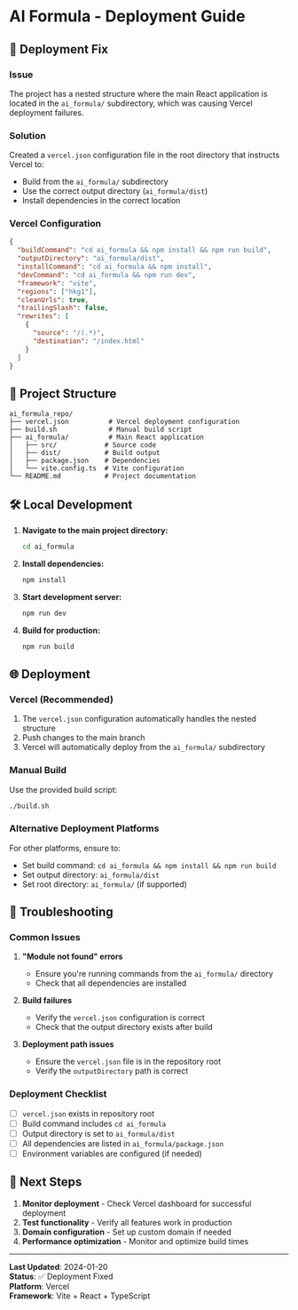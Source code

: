 # AI Formula - Deployment Guide

## 🚀 Deployment Fix

### Issue
The project has a nested structure where the main React application is located in the `ai_formula/` subdirectory, which was causing Vercel deployment failures.

### Solution
Created a `vercel.json` configuration file in the root directory that instructs Vercel to:
- Build from the `ai_formula/` subdirectory
- Use the correct output directory (`ai_formula/dist`)
- Install dependencies in the correct location

### Vercel Configuration

```json
{
  "buildCommand": "cd ai_formula && npm install && npm run build",
  "outputDirectory": "ai_formula/dist",
  "installCommand": "cd ai_formula && npm install",
  "devCommand": "cd ai_formula && npm run dev",
  "framework": "vite",
  "regions": ["hkg1"],
  "cleanUrls": true,
  "trailingSlash": false,
  "rewrites": [
    {
      "source": "/(.*)",
      "destination": "/index.html"
    }
  ]
}
```

## 📁 Project Structure

```
ai_formula_repo/
├── vercel.json          # Vercel deployment configuration
├── build.sh             # Manual build script
├── ai_formula/          # Main React application
│   ├── src/            # Source code
│   ├── dist/           # Build output
│   ├── package.json    # Dependencies
│   └── vite.config.ts  # Vite configuration
└── README.md           # Project documentation
```

## 🛠️ Local Development

1. **Navigate to the main project directory:**
   ```bash
   cd ai_formula
   ```

2. **Install dependencies:**
   ```bash
   npm install
   ```

3. **Start development server:**
   ```bash
   npm run dev
   ```

4. **Build for production:**
   ```bash
   npm run build
   ```

## 🌐 Deployment

### Vercel (Recommended)
1. The `vercel.json` configuration automatically handles the nested structure
2. Push changes to the main branch
3. Vercel will automatically deploy from the `ai_formula/` subdirectory

### Manual Build
Use the provided build script:
```bash
./build.sh
```

### Alternative Deployment Platforms
For other platforms, ensure to:
- Set build command: `cd ai_formula && npm install && npm run build`
- Set output directory: `ai_formula/dist`
- Set root directory: `ai_formula/` (if supported)

## 🔧 Troubleshooting

### Common Issues

1. **"Module not found" errors**
   - Ensure you're running commands from the `ai_formula/` directory
   - Check that all dependencies are installed

2. **Build failures**
   - Verify the `vercel.json` configuration is correct
   - Check that the output directory exists after build

3. **Deployment path issues**
   - Ensure the `vercel.json` file is in the repository root
   - Verify the `outputDirectory` path is correct

### Deployment Checklist

- [ ] `vercel.json` exists in repository root
- [ ] Build command includes `cd ai_formula`
- [ ] Output directory is set to `ai_formula/dist`
- [ ] All dependencies are listed in `ai_formula/package.json`
- [ ] Environment variables are configured (if needed)

## 🎯 Next Steps

1. **Monitor deployment** - Check Vercel dashboard for successful deployment
2. **Test functionality** - Verify all features work in production
3. **Domain configuration** - Set up custom domain if needed
4. **Performance optimization** - Monitor and optimize build times

---

**Last Updated**: 2024-01-20  
**Status**: ✅ Deployment Fixed  
**Platform**: Vercel  
**Framework**: Vite + React + TypeScript 